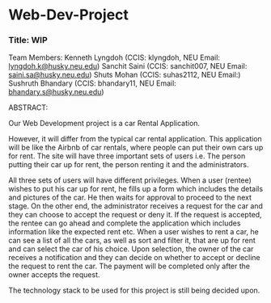 # Web-Dev-Project
### Title: WIP

Team Members:
Kenneth Lyngdoh (CCIS: klyngdoh, NEU Email: lyngdoh.k@husky.neu.edu)
Sanchit Saini (CCIS: sanchit007, NEU Email: saini.sa@husky.neu.edu)
Shuts Mohan (CCIS: suhas2112, NEU Email:)
Sushruth Bhandary (CCIS: bhandary11, NEU Email: bhandary.s@husky.neu.edu)

ABSTRACT:

Our Web Development project is a car Rental Application. 

However, it will differ from the typical car rental application. This application will be like the Airbnb of car rentals, where people can put their own cars up for rent. The site will have three important sets of users i.e. The person putting their car up for rent, the person renting it and the administrators. 

All three sets of users will have different privileges. When a user (rentee) wishes to put his car up for rent, he fills up a form which includes the details and pictures of the car. He then waits for approval to proceed to the next stage. On the other end, the administrator receives a request for the car and they can choose to accept the request or deny it. If the request is accepted, the rentee can go ahead and complete the application which includes information like the expected rent etc. When a user wishes to rent a car, he can see a list of all the cars, as well as sort and filter it, that are up for rent and can select the car of his choice. Upon selection, the owner of the car receives a notification and they can decide on whether to accept or decline the request to rent the car. The payment will be completed only after the owner accepts the request. 

The technology stack to be used for this project is still being decided upon.
